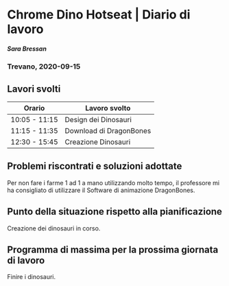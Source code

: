 # Chrome Dino Hotseat | Diario di lavoro
##### Sara Bressan
### Trevano, 2020-09-15

## Lavori svolti


|Orario        |Lavoro svolto                 |
|--------------|------------------------------|
|10:05 -  11:15| Design dei Dinosauri |
|11:15 -  11:35| Download di DragonBones|
|12:30 -  15:45| Creazione Dinosauri|

##  Problemi riscontrati e soluzioni adottate
Per non fare i farme 1 ad 1 a mano utilizzando molto tempo, il professore mi ha consigliato di utilizzare il Software di animazione DragonBones.

##  Punto della situazione rispetto alla pianificazione
Creazione dei dinosauri in corso.

## Programma di massima per la prossima giornata di lavoro
Finire i dinosauri.